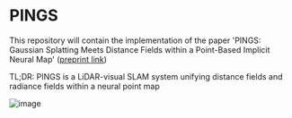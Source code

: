 # PINGS
This repository will contain the implementation of the paper 'PINGS: Gaussian Splatting Meets Distance Fields within a Point-Based Implicit Neural Map' ([preprint link](https://arxiv.org/pdf/2502.05752))

TL;DR: PINGS is a LiDAR-visual SLAM system unifying distance fields and radiance fields within a neural point map

![image](https://github.com/user-attachments/assets/0ec8b71d-8902-445c-a07c-f9a7e08fb3e2)
